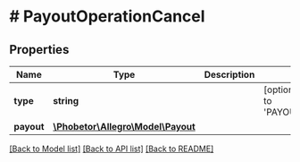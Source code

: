 # # PayoutOperationCancel

## Properties

Name | Type | Description | Notes
------------ | ------------- | ------------- | -------------
**type** | **string** |  | [optional] [default to 'PAYOUT_CANCEL']
**payout** | [**\Phobetor\Allegro\Model\Payout**](Payout.md) |  |

[[Back to Model list]](../../README.md#models) [[Back to API list]](../../README.md#endpoints) [[Back to README]](../../README.md)
